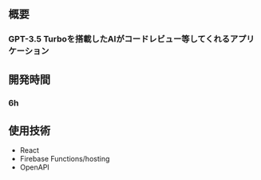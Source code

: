 ## 概要

### GPT-3.5 Turboを搭載したAIがコードレビュー等してくれるアプリケーション

## 開発時間

### 6h

## 使用技術

- React
- Firebase Functions/hosting
- OpenAPI